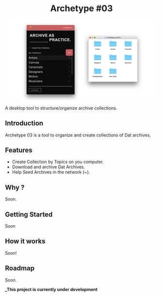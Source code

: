 <h1 align="center">Archetype #03</h1>

<p align="center">
  <img src="./imgs/archive1.png" alt="Archetype Archive" >
</p>

A desktop tool to structure/organize archive collections.  


## Introduction

Archetype 03 is a tool to organize and create collections of Dat archives.

## Features

- Create Collection by Topics on you computer.
- Download and archive Dat Archives.  
- Help Seed Archives in the network (~).


## Why ?

Soon.

## Getting Started

Soon


## How it works

Soon!

## Roadmap

Soon.



**_This project is currently under development**
